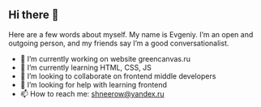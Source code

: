 ## Hi there 👋

Here are a few words about myself.
My name is Evgeniy. I’m an open and outgoing person, and my friends say I’m a good conversationalist.

- 🔭 I’m currently working on website greencanvas.ru
- 🌱 I’m currently learning HTML, CSS, JS
- 👯 I’m looking to collaborate on frontend middle developers
- 🤔 I’m looking for help with learning frontend
- 📫 How to reach me: shneerow@yandex.ru
